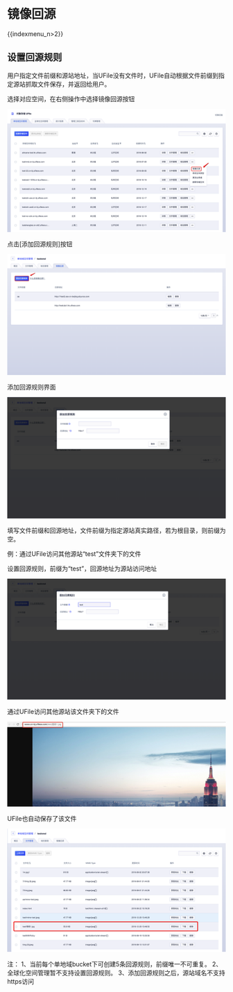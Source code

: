 # 镜像回源

{{indexmenu_n>2}}

## 设置回源规则

用户指定文件前缀和源站地址，当UFile没有文件时，UFile自动根据文件前缀到指定源站抓取文件保存，并返回给用户。

选择对应空间，在右侧操作中选择镜像回源按钮

![](/images/guide/进入镜像回源界面V4.png)

点击\[添加回源规则\]按钮

![](/images/guide/点击回源规则V4.png)

添加回源规则界面

![](/images/guide/添加回源规则界面V4.png)

填写文件前缀和回源地址，文件前缀为指定源站真实路径，若为根目录，则前缀为空。

例：通过UFile访问其他源站“test”文件夹下的文件

设置回源规则，前缀为“test”，回源地址为源站访问地址

![](/images/guide/设置前缀为test.png)

通过UFile访问其他源站该文件夹下的文件

![](/images/访问源站文件.jpg)

UFile也自动保存了该文件

![](/images/guide/镜像下载-文件列表V4.png)

注：
1、当前每个单地域bucket下可创建5条回源规则，前缀唯一不可重复。
2、全球化空间管理暂不支持设置回源规则。
3、添加回源规则之后，源站域名不支持https访问
